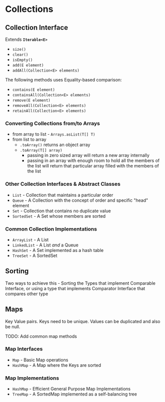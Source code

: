 # Collections

## Collection Interface
Extends **`Iterable<E>`**
- `size()`
- `clear()`
- `isEmpty()`
- `add(E element)`
- `addAll(Collection<E> elements)`

The following methods uses Equality-based comparison:
- `contains(E element)`
- `containsAll(Collection<E> elements)`
- `remove(E element)`
- `removeAll(Collection<E> elements)`
- `retainAll(Collection<E> elements)`

### Converting Collections from/to Arrays

- from array to list - `Arrays.asList(T[] T)`
- from list to array
  - `.toArray()` returns an object array
  - `.toArray(T[] array)`
    - passing in zero sized array will return a new array internally
    - passing in an array with enough room to hold all the members of the list will return that particular array filled with the members of the list


### Other Collection Interfaces & Abstract Classes

- `List` - Collection that maintains a particular order
- `Queue` - A Collection with the concept of order and specific "head" element
- `Set` - Collection that contains no duplicate value
- `SortedSet` - A Set whose members are sorted

### Common Collection Implementations

- `ArrayList` - A List
- `LinkedList` - A List *and* a Queue
- `HashSet` - A Set implemented as a hash table
- `TreeSet` - A SortedSet

## Sorting
Two ways to achieve this - Sorting the Types that implement Comparable Interface, or using a type that implements Comparator Interface that compares other type

## Maps
Key Value pairs. Keys need to be unique. Values can be duplicated and also be null.

TODO: Add common map methods

### Map Interfaces

- `Map` - Basic Map operations
- `HashMap` - A Map where the Keys are sorted

### Map Implementations

- `HashMap` - Efficient General Purpose Map Implementations
- `TreeMap` - A SortedMap implemented as a self-balancing tree
